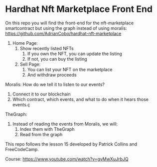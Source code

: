 # Hardhat Nft Marketplace Front End

On this repo you will find the front-end for the nft-marketplace smartcontract but using the graph instead of using moralis: https://github.com/AdrianCobo/hardhat-nft-marketplace

1. Home Page:
    1. Show recently listed NFTs
        1. If you own the NFT, you can update the listing
        2. If not, you can buy the listing
    2. Sell Page: 
        1. You can list your NFT on the marketplace
        2. And withdraw proceeds

Moralis: How do we tell it to listen to our events?

1. Connect it to our blockchain
2. Which contract, which events, and what to do when it hears those events.ç

TheGraph:

1. Instead of reading the events from Moralis, we will:
    1. Index them with TheGraph
    2. Read from the graph

This repo follows the lesson 15 developed by Patrick Collins and FreeCodeCamp.

Course: https://www.youtube.com/watch?v=gyMwXuJrbJQ
